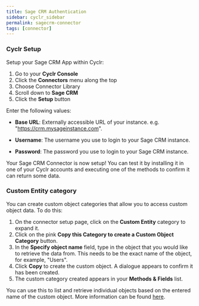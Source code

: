 ```yaml
---
title: Sage CRM Authentication
sidebar: cyclr_sidebar
permalink: sagecrm-connector
tags: [connector]
---
```


### Cyclr Setup

Setup your Sage CRM App within Cyclr:

1. Go to your **Cyclr Console**
2. Click the **Connectors** menu along the top
3. Choose Connector Library
4. Scroll down to **Sage CRM**
5. Click the **Setup** button

Enter the following values:

* **Base URL**: Externally accessible URL of your instance. e.g. "https://crm.mysageinstance.com".

* **Username**:  The username you use to login to your Sage CRM instance.

* **Password**: The password you use to login to your Sage CRM instance.


Your Sage CRM Connector is now setup! You can test it by installing it in one of your Cyclr accounts and executing one of the methods to confirm it can return some data.


### Custom Entity category

You can create custom object categories that allow you to access custom object data. To do this:

1. On the connector setup page, click on the **Custom Entity** category to expand it.
2. Click on the pink **Copy this Category to create a Custom Object Category** button.
3. In the **Specify object name** field, type in the object that you would like to retrieve the data from. This needs to be the exact name of the object, for example, "Users".
4. Click **Copy** to create the custom object. A dialogue appears to confirm it has been created.
5. The custom category created appears in your **Methods & Fields** list.

You can use this to list and retrieve individual objects based on the entered name of the custom object. More information can be found [here](https://docs.cyclr.com/enhanced-objects).
